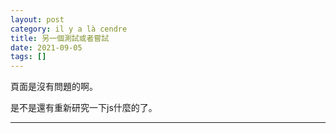```yaml
---
layout: post
category: il y a là cendre
title: 另一個測試或者嘗試
date: 2021-09-05
tags: []
---
```


頁面是沒有問題的啊。

是不是還有重新研究一下js什麼的了。



-------





